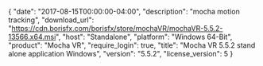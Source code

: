 {
  "date": "2017-08-15T00:00:00-04:00",
  "description": "mocha motion tracking",
  "download_url": "https://cdn.borisfx.com/borisfx/store/mochaVR/mochaVR-5.5.2-13566.x64.msi",
  "host": "Standalone",
  "platform": "Windows 64-Bit",
  "product": "Mocha VR",
  "require_login": true,
  "title": "Mocha VR 5.5.2 stand alone application Windows",
  "version": "5.5.2",
  "license_version": 5
}
